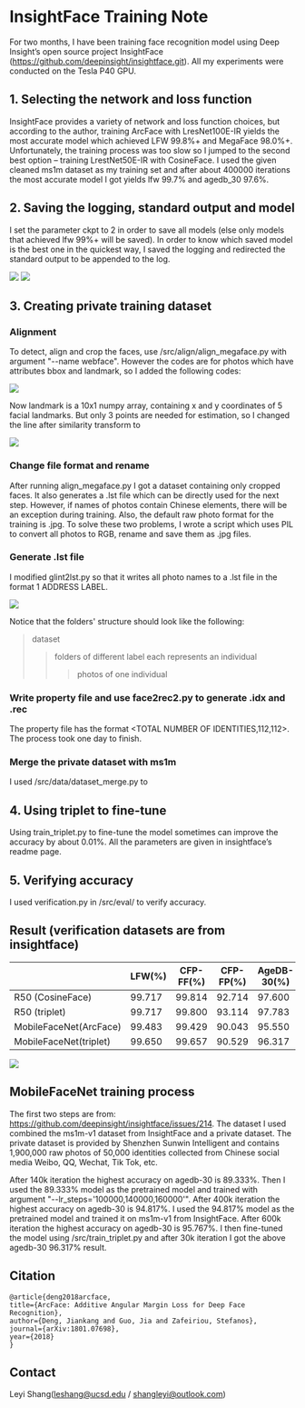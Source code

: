 # InsightFace Training Note
For two months, I have been training face recognition model using Deep Insight’s open source project InsightFace (https://github.com/deepinsight/insightface.git).
All my experiments were conducted on the Tesla P40 GPU.

## 1. Selecting the network and loss function
InsightFace provides a variety of network and loss function choices, but according to the author, training ArcFace with LresNet100E-IR yields the most accurate model which achieved LFW 99.8%+ and MegaFace 98.0%+. Unfortunately, the training process was too slow so I jumped to the second best option – training LrestNet50E-IR with CosineFace. I used the given cleaned ms1m dataset as my training set and after about 400000 iterations the most accurate model I got yields lfw 99.7% and agedb_30 97.6%.

## 2. Saving the logging, standard output and model
I set the parameter ckpt to 2 in order to save all models (else only models that achieved lfw 99%+ will be saved). In order to know which saved model is the best one in the quickest way, I saved the logging and redirected the standard output to be appended to the log.

![](https://github.com/shangleyi/insightface-training-note/raw/master/QQ截图20180904110632.png)
![](https://github.com/shangleyi/insightface-training-note/raw/master/QQ截图20180904110723.png)

## 3. Creating private training dataset

### Alignment
To detect, align and crop the faces, use /src/align/align_megaface.py with argument "--name webface". However the codes are for photos which have attributes bbox and landmark, so I added the following codes:

![](https://github.com/shangleyi/insightface-training-note/raw/master/QQ截图20180904105710.png)

Now landmark is a 10x1 numpy array, containing x and y coordinates of 5 facial landmarks. But only 3 points are needed for estimation, so I changed the line after similarity transform to

![](https://github.com/shangleyi/insightface-training-note/raw/master/QQ截图20180904110506.png)

### Change file format and rename
After running align_megaface.py I got a dataset containing only cropped faces. It also generates a .lst file which can be directly used for the next step.
However, if names of photos contain Chinese elements, there will be an exception during training. Also, the default raw photo format for the training is .jpg. To solve these two problems, I wrote a script which uses PIL to convert all photos to RGB, rename and save them as .jpg files.

### Generate .lst file
I modified glint2lst.py so that it writes all photo names to a .lst file in the format 1 ADDRESS LABEL.

![](https://github.com/shangleyi/insightface-training-note/raw/master/QQ截图20180905151902.png)

Notice that the folders' structure should look like the following:
>dataset
>>folders of different label each represents an individual
>>>photos of one individual

### Write property file and use face2rec2.py to generate .idx and .rec
The property file has the format <TOTAL NUMBER OF IDENTITIES,112,112>.
The process took one day to finish.

### Merge the private dataset with ms1m
I used /src/data/dataset_merge.py to 

## 4. Using triplet to fine-tune
Using train_triplet.py to fine-tune the model sometimes can improve the accuracy by about 0.01%. All the parameters are given in insightface’s readme page.

## 5. Verifying accuracy
I used verification.py in /src/eval/ to verify accuracy.

## Result (verification datasets are from insightface)
|                        | LFW(%)  | CFP-FF(%)  | CFP-FP(%)  | AgeDB-30(%)  |
| ----------------       | ------  | ---------  | ---------  | -----------  |
| R50 (CosineFace)       | 99.717  | 99.814     | 92.714     | 97.600       |
| R50 (triplet)          | 99.717  | 99.800     | 93.114     | 97.783       |
| MobileFaceNet(ArcFace) | 99.483  | 99.429     | 90.043     | 95.550       |
| MobileFaceNet(triplet) | 99.650  | 99.657     | 90.529     | 96.317       |

![](https://github.com/shangleyi/insightface-training-note/raw/master/QQ截图20180906082939.png)

## MobileFaceNet training process
The first two steps are from: https://github.com/deepinsight/insightface/issues/214. The dataset I used combined the ms1m-v1 dataset from InsightFace and a private dataset. The private dataset is provided by Shenzhen Sunwin Intelligent and contains 1,900,000 raw photos of 50,000 identities collected from Chinese social media Weibo, QQ, Wechat, Tik Tok, etc.

After 140k iteration the highest accuracy on agedb-30 is 89.333%.
Then I used the 89.333% model as the pretrained model and trained with argument "--lr_steps='100000,140000,160000'". After 400k iteration the highest accuracy on agedb-30 is 94.817%.
I used the 94.817% model as the pretrained model and trained it on ms1m-v1 from InsightFace. After 600k iteration the highest accuracy on agedb-30 is 95.767%.
I then fine-tuned the model using /src/train_triplet.py and after 30k iteration I got the above agedb-30 96.317% result.

## Citation
```
@article{deng2018arcface,
title={ArcFace: Additive Angular Margin Loss for Deep Face Recognition},
author={Deng, Jiankang and Guo, Jia and Zafeiriou, Stefanos},
journal={arXiv:1801.07698},
year={2018}
}
```

## Contact
Leyi Shang(leshang@ucsd.edu / shangleyi@outlook.com)
